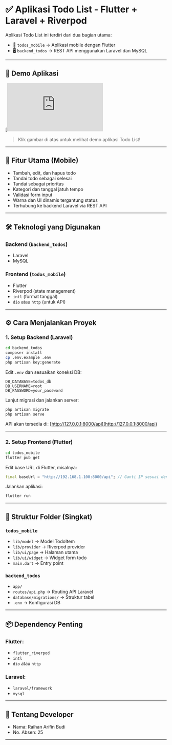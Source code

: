 
# ✅ Aplikasi Todo List - Flutter + Laravel + Riverpod

Aplikasi Todo List ini terdiri dari dua bagian utama:

- 📱 `todos_mobile` → Aplikasi mobile dengan Flutter
- 🖥️ `backend_todos` → REST API menggunakan Laravel dan MySQL

---

## 🎥 Demo Aplikasi

[![Tonton Demo](https://han3181.github.io/todos/index.html)

> Klik gambar di atas untuk melihat demo aplikasi Todo List!

---

## 🚀 Fitur Utama (Mobile)

- Tambah, edit, dan hapus todo
- Tandai todo sebagai selesai
- Tandai sebagai prioritas
- Kategori dan tanggal jatuh tempo
- Validasi form input
- Warna dan UI dinamis tergantung status
- Terhubung ke backend Laravel via REST API

---

## 🛠️ Teknologi yang Digunakan

### Backend (`backend_todos`)
- Laravel
- MySQL

### Frontend (`todos_mobile`)
- Flutter
- Riverpod (state management)
- `intl` (format tanggal)
- `dio` atau `http` (untuk API)

---

## ⚙️ Cara Menjalankan Proyek

### 1. Setup Backend (Laravel)

```bash
cd backend_todos
composer install
cp .env.example .env
php artisan key:generate
````

Edit `.env` dan sesuaikan koneksi DB:

```env
DB_DATABASE=todos_db
DB_USERNAME=root
DB_PASSWORD=your_password
```

Lanjut migrasi dan jalankan server:

```bash
php artisan migrate
php artisan serve
```

API akan tersedia di: [http://127.0.0.1:8000/api](http://127.0.0.1:8000/api)

---

### 2. Setup Frontend (Flutter)

```bash
cd todos_mobile
flutter pub get
```

Edit base URL di Flutter, misalnya:

```dart
final baseUrl = "http://192.168.1.100:8000/api"; // Ganti IP sesuai dengan IP lokal PC
```

Jalankan aplikasi:

```bash
flutter run
```

---

## 📁 Struktur Folder (Singkat)

### `todos_mobile`

* `lib/model` → Model TodoItem
* `lib/provider` → Riverpod provider
* `lib/ui/page` → Halaman utama
* `lib/ui/widget` → Widget form todo
* `main.dart` → Entry point

### `backend_todos`

* `app/`
* `routes/api.php` → Routing API Laravel
* `database/migrations/` → Struktur tabel
* `.env` → Konfigurasi DB

---

## 📦 Dependency Penting

### Flutter:

* `flutter_riverpod`
* `intl`
* `dio` atau `http`

### Laravel:

* `laravel/framework`
* `mysql`

---

## 👤 Tentang Developer

* Nama: Raihan Arifin Budi
* No. Absen: 25

---

